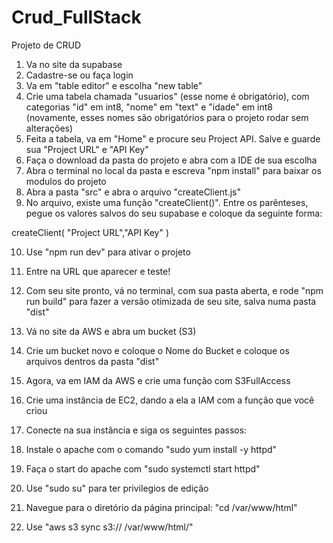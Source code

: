 # Crud_FullStack
Projeto de CRUD


1. Va no site da supabase
2. Cadastre-se ou faça login
3. Va em "table editor" e escolha "new table"
4. Crie uma tabela chamada "usuarios" (esse nome é obrigatório), com categorias "id" em int8, "nome" em "text" e "idade" em int8 (novamente, esses nomes são obrigatórios para o projeto rodar sem alterações)
5. Feita a tabela, va em "Home" e procure seu Project API. Salve e guarde sua "Project URL" e "API Key"
6. Faça o download da pasta do projeto e abra com a IDE de sua escolha
7. Abra o terminal no local da pasta e escreva "npm install" para baixar os modulos do projeto
8. Abra a pasta "src" e abra o arquivo "createClient.js"
9. No arquivo, existe uma função "createClient()". Entre os parênteses, pegue os valores salvos do seu supabase e coloque da seguinte forma:

createClient(
"Project URL","API Key"
)


10. Use "npm run dev" para ativar o projeto
11. Entre na URL que aparecer e teste!
12. Com seu site pronto, vá no terminal, com sua pasta aberta, e rode "npm run build" para fazer a versão otimizada de seu site, salva numa pasta "dist"

13. Vá no site da AWS e abra um bucket (S3)
14. Crie um bucket novo e coloque o Nome do Bucket e coloque os arquivos dentros da pasta "dist"
15. Agora, va em IAM da AWS e crie uma função com S3FullAccess
16. Crie uma instância de EC2, dando a ela a IAM com a função que você criou
17. Conecte na sua instância e siga os seguintes passos:
18. Instale o apache com o comando "sudo yum install -y httpd"
19. Faça o start do apache com "sudo systemctl start httpd"
20. Use "sudo su" para ter privilegios de edição
21. Navegue para o diretório da página principal: "cd /var/www/html"
21. Use "aws s3 sync s3://<nome-do-bucket> /var/www/html/"
